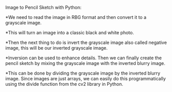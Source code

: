 Image to Pencil Sketch with Python:

  *We need to read the image in RBG format and then convert it to a grayscale image.
  
  *This will turn an image into a classic black and white photo.
  
  *Then the next thing to do is invert the grayscale image also called negative image, this will be our inverted grayscale image.
  
  *Inversion can be used to enhance details. Then we can finally create the pencil sketch by mixing the grayscale image with the inverted blurry image.
  
  *This can be done by dividing the grayscale image by the inverted blurry image. Since images are just arrays, we can easily do this programmatically
   using the divide function from the cv2 library in Python.
